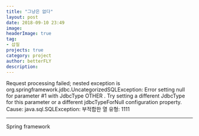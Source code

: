 ```yaml
---
title: "그냥은 없다"
layout: post
date: 2018-09-10 23:49
image: 
headerImage: true
tag: 
- 삽질
projects: true
category: project
author: betterFLY
description:
---
```


Request processing failed; nested exception is org.springframework.jdbc.UncategorizedSQLException: Error setting null for parameter #1 with JdbcType OTHER . Try setting a different JdbcType for this parameter or a different jdbcTypeForNull configuration property. Cause: java.sql.SQLException: 부적합한 열 유형: 1111

---

Spring framework
